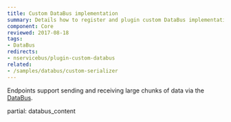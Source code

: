 ```yaml
---
title: Custom DataBus implementation
summary: Details how to register and plugin custom DataBus implementation into an endpoint.
component: Core
reviewed: 2017-08-18
tags:
- DataBus
redirects:
- nservicebus/plugin-custom-databus
related:
- /samples/databus/custom-serializer
---
```


Endpoints support sending and receiving large chunks of data via the [DataBus](./).

partial: databus_content